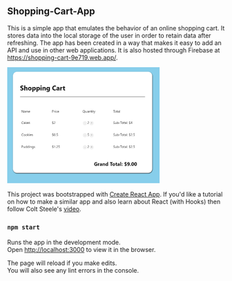 ## Shopping-Cart-App

This is a simple app that emulates the behavior of an online shopping cart. It stores data into the local storage of the user in order to retain data after refreshing. The app has been created in a way that makes it easy to add an API and use in other web applications.
It is also hosted through Firebase at https://shopping-cart-9e719.web.app/.


<img src="image.PNG" width=70%>


This project was bootstrapped with [Create React App](https://github.com/facebook/create-react-app). If you'd like a tutorial on how to make a similar app and also learn about React (with Hooks) then follow Colt Steele's [video](https://www.youtube.com/watch?v=9U3IhLAnSxM). 

### `npm start`

Runs the app in the development mode.<br />
Open [http://localhost:3000](http://localhost:3000) to view it in the browser.

The page will reload if you make edits.<br />
You will also see any lint errors in the console.

